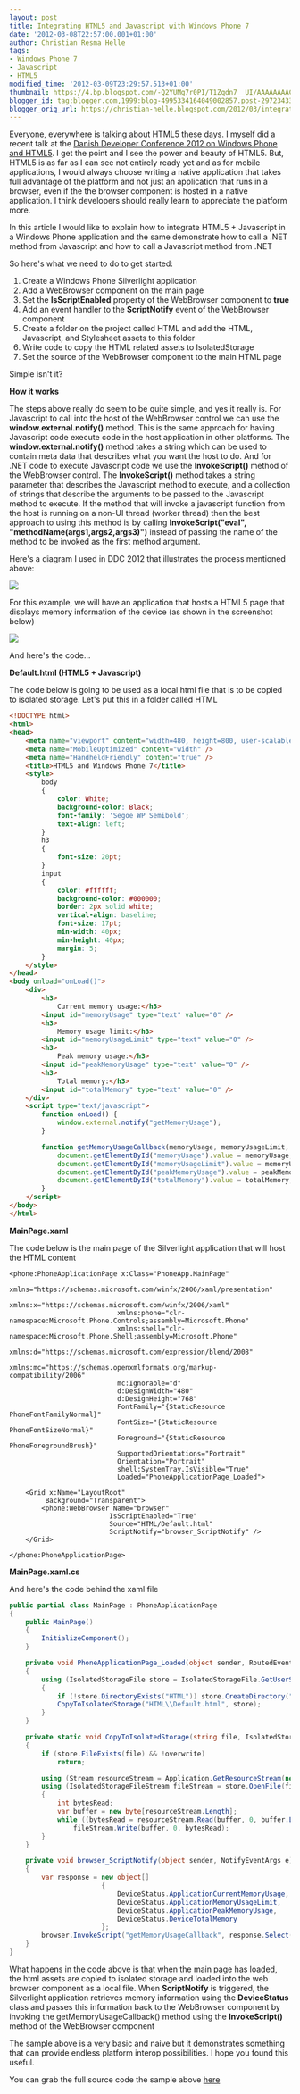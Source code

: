 ```yaml
---
layout: post
title: Integrating HTML5 and Javascript with Windows Phone 7
date: '2012-03-08T22:57:00.001+01:00'
author: Christian Resma Helle
tags:
- Windows Phone 7
- Javascript
- HTML5
modified_time: '2012-03-09T23:29:57.513+01:00'
thumbnail: https://4.bp.blogspot.com/-Q2YUMg7r0PI/T1Zqdn7__UI/AAAAAAAAC2E/7PqcN7PY25Y/s72-c/JavascriptCSharpInterop.jpg
blogger_id: tag:blogger.com,1999:blog-4995334164049002857.post-2972343304265197073
blogger_orig_url: https://christian-helle.blogspot.com/2012/03/integrating-html5-and-javascript-with.html
---
```


Everyone, everywhere is talking about HTML5 these days. I myself did a recent talk at the [Danish Developer Conference 2012 on Windows Phone and HTML5](/2012/03/html5-and-windows-phone-7.html). I get the point and I see the power and beauty of HTML5. But, HTML5 is as far as I can see not entirely ready yet and as for mobile applications, I would always choose writing a native application that takes full advantage of the platform and not just an application that runs in a browser, even if the the browser component is hosted in a native application. I think developers should really learn to appreciate the platform more.  

In this article I would like to explain how to integrate HTML5 + Javascript in a Windows Phone application and the same demonstrate how to call a .NET method from Javascript and how to call a Javascript method from .NET  

So here's what we need to do to get started:  

1.  Create a Windows Phone Silverlight application
2.  Add a WebBrowser component on the main page
3.  Set the **IsScriptEnabled** property of the WebBrowser component to **true**
4.  Add an event handler to the **ScriptNotify** event of the WebBrowser component
5.  Create a folder on the project called HTML and add the HTML, Javascript, and Stylesheet assets to this folder
6.  Write code to copy the HTML related assets to IsolatedStorage
7.  Set the source of the WebBrowser component to the main HTML page

Simple isn't it?  

**How it works**  

The steps above really do seem to be quite simple, and yes it really is. For Javascript to call into the host of the WebBrowser control we can use the **window.external.notify()** method. This is the same approach for having Javascript code execute code in the host application in other platforms. The **window.external.notify()** method takes a string which can be used to contain meta data that describes what you want the host to do. And for .NET code to execute Javascript code we use the **InvokeScript()** method of the WebBrowser control. The **InvokeScript()** method takes a string parameter that describes the Javascript method to execute, and a collection of strings that describe the arguments to be passed to the Javascript method to execute. If the method that will invoke a javascript function from the host is running on a non-UI thread (worker thread) then the best approach to using this method is by calling **InvokeScript("eval", "methodName(args1,args2,args3)")** instead of passing the name of the method to be invoked as the first method argument.  

Here's a diagram I used in DDC 2012 that illustrates the process mentioned above:  

![](/assets/images/javascript-csharp-interop.jpg)

For this example, we will have an application that hosts a HTML5 page that displays memory information of the device (as shown in the screenshot below)  

![](/assets/images/html-wp7.png)

And here's the code...  

**Default.html (HTML5 + Javascript)**  

The code below is going to be used as a local html file that is to be copied to isolated storage. Let's put this in a folder called HTML  

```html
<!DOCTYPE html>
<html>
<head>
    <meta name="viewport" content="width=480, height=800, user-scalable=no" />
    <meta name="MobileOptimized" content="width" />
    <meta name="HandheldFriendly" content="true" />
    <title>HTML5 and Windows Phone 7</title>
    <style>
        body
        {
            color: White;
            background-color: Black;
            font-family: 'Segoe WP Semibold';
            text-align: left;
        }
        h3
        {
            font-size: 20pt;
        }
        input
        {
            color: #ffffff;
            background-color: #000000;
            border: 2px solid white;
            vertical-align: baseline;
            font-size: 17pt;
            min-width: 40px;
            min-height: 40px;
            margin: 5;
        }
    </style>
</head>
<body onload="onLoad()">
    <div>
        <h3>
            Current memory usage:</h3>
        <input id="memoryUsage" type="text" value="0" />
        <h3>
            Memory usage limit:</h3>
        <input id="memoryUsageLimit" type="text" value="0" />
        <h3>
            Peak memory usage:</h3>
        <input id="peakMemoryUsage" type="text" value="0" />
        <h3>
            Total memory:</h3>
        <input id="totalMemory" type="text" value="0" />
    </div>
    <script type="text/javascript">
        function onLoad() {
            window.external.notify("getMemoryUsage");
        }

        function getMemoryUsageCallback(memoryUsage, memoryUsageLimit, peakMemoryUsage, totalMemory) {
            document.getElementById("memoryUsage").value = memoryUsage;
            document.getElementById("memoryUsageLimit").value = memoryUsageLimit;
            document.getElementById("peakMemoryUsage").value = peakMemoryUsage;
            document.getElementById("totalMemory").value = totalMemory;
        }
    </script>
</body>
</html>
```

**MainPage.xaml**  

The code below is the main page of the Silverlight application that will host the HTML content  

```xaml
<phone:PhoneApplicationPage x:Class="PhoneApp.MainPage"
                           xmlns="https://schemas.microsoft.com/winfx/2006/xaml/presentation"
                           xmlns:x="https://schemas.microsoft.com/winfx/2006/xaml"
                           xmlns:phone="clr-namespace:Microsoft.Phone.Controls;assembly=Microsoft.Phone"
                           xmlns:shell="clr-namespace:Microsoft.Phone.Shell;assembly=Microsoft.Phone"
                           xmlns:d="https://schemas.microsoft.com/expression/blend/2008"
                           xmlns:mc="https://schemas.openxmlformats.org/markup-compatibility/2006"
                           mc:Ignorable="d"
                           d:DesignWidth="480"
                           d:DesignHeight="768"
                           FontFamily="{StaticResource PhoneFontFamilyNormal}"
                           FontSize="{StaticResource PhoneFontSizeNormal}"
                           Foreground="{StaticResource PhoneForegroundBrush}"
                           SupportedOrientations="Portrait"
                           Orientation="Portrait"
                           shell:SystemTray.IsVisible="True"
                           Loaded="PhoneApplicationPage_Loaded">

    <Grid x:Name="LayoutRoot"
         Background="Transparent">
        <phone:WebBrowser Name="browser"
                         IsScriptEnabled="True"
                         Source="HTML/Default.html"
                         ScriptNotify="browser_ScriptNotify" />
    </Grid>

</phone:PhoneApplicationPage>
```

**MainPage.xaml.cs**  

And here's the code behind the xaml file  

```csharp
public partial class MainPage : PhoneApplicationPage
{
    public MainPage()
    {
        InitializeComponent();
    }

    private void PhoneApplicationPage_Loaded(object sender, RoutedEventArgs e)
    {
        using (IsolatedStorageFile store = IsolatedStorageFile.GetUserStoreForApplication())
        {
            if (!store.DirectoryExists("HTML")) store.CreateDirectory("HTML");
            CopyToIsolatedStorage("HTML\\Default.html", store);
        }
    }

    private static void CopyToIsolatedStorage(string file, IsolatedStorageFile store, bool overwrite = true)
    {
        if (store.FileExists(file) && !overwrite)
            return;

        using (Stream resourceStream = Application.GetResourceStream(new Uri(file, UriKind.Relative)).Stream)
        using (IsolatedStorageFileStream fileStream = store.OpenFile(file, FileMode.Create, FileAccess.ReadWrite, FileShare.ReadWrite))
        {
            int bytesRead;
            var buffer = new byte[resourceStream.Length];
            while ((bytesRead = resourceStream.Read(buffer, 0, buffer.Length)) > 0)
                fileStream.Write(buffer, 0, bytesRead);
        }
    }

    private void browser_ScriptNotify(object sender, NotifyEventArgs e)
    {
        var response = new object[]
                       {
                           DeviceStatus.ApplicationCurrentMemoryUsage,
                           DeviceStatus.ApplicationMemoryUsageLimit,
                           DeviceStatus.ApplicationPeakMemoryUsage,
                           DeviceStatus.DeviceTotalMemory
                       };
        browser.InvokeScript("getMemoryUsageCallback", response.Select(c => c.ToString()).ToArray());
    }
}
```

What happens in the code above is that when the main page has loaded, the html assets are copied to isolated storage and loaded into the web browser component as a local file. When **ScriptNotify** is triggered, the Silverlight application retrieves memory information using the **DeviceStatus** class and passes this information back to the WebBrowser component by invoking the getMemoryUsageCallback() method using the **InvokeScript()** method of the WebBrowser component  

The sample above is a very basic and naive but it demonstrates something that can provide endless platform interop possibilities. I hope you found this useful.

You can grab the full source code the sample above [here](/assets/samples/MemoryUsage.zip)